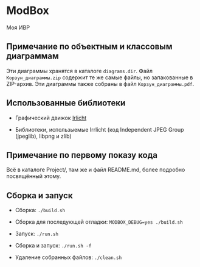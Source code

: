 # ModBox
Моя ИВР

## Примечание по объектным и классовым диаграммам
Эти диаграммы хранятся в каталоге `diagrams.dir`. Файл `Корзун_диаграммы.zip` содержит те же самые файлы, но запакованные в ZIP-архив. Эти диаграммы также собраны в файл `Корзун_диаграммы.pdf`.

## Использованные библиотеки
- Графический движок [Irlicht](https://irrlicht.sourceforge.net)

- Библиотеки, использыемые Irrlicht (код Independent JPEG Group (jpeglib), libpng и zlib)

## Примечание по первому показу кода
Всё в каталоге Project/, там же и файл
README.md, более подробно посвящённый
этому.

## Сборка и запуск
- Сборка: `./build.sh`

- Сборка для последующей отладки: `MODBOX_DEBUG=yes ./build.sh`

- Запуск: `./run.sh`

- Сборка и запуск: `./run.sh -f`

- Удаление собранных файлов: `./clean.sh`
